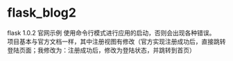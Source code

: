 # flask_blog2
flask 1.0.2 官网示例
使用命令行模式进行应用的启动，否则会出现各种错误。                                                                                             
项目基本与官方文档一样，其中注册视图有修改（官方实现注册成功后，直接跳转登陆页面；我修改为：注册成功后，修改为登陆状态，并跳转到首页）
